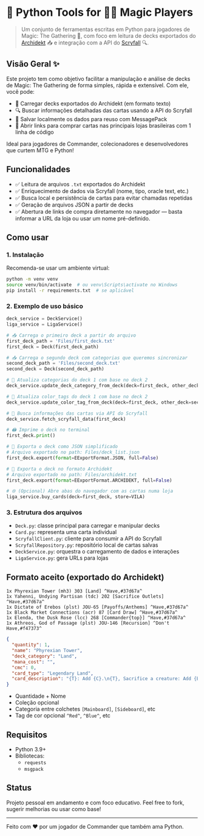 # 🐍 Python Tools for 🧙‍♂️ Magic Players

> Um conjunto de ferramentas escritas em Python para jogadores de Magic: The Gathering 🎴, com foco em leitura de decks
> exportados do [Archidekt](https://www.archidekt.com/) 📥 e integração com a API do [Scryfall](https://scryfall.com/) 🔍.

## Visão Geral ✨

Este projeto tem como objetivo facilitar a manipulação e análise de decks de Magic: The Gathering de forma simples,
rápida e extensível. Com ele, você pode:

- 📄 Carregar decks exportados do Archidekt (em formato texto)
- 🔍 Buscar informações detalhadas das cartas usando a API do Scryfall
- 💾 Salvar localmente os dados para reuso com MessagePack
- 🛒 Abrir links para comprar cartas nas principais lojas brasileiras com 1 linha de código

Ideal para jogadores de Commander, colecionadores e desenvolvedores que curtem MTG e Python!

## Funcionalidades

- ✅ Leitura de arquivos `.txt` exportados do Archidekt
- ✅ Enriquecimento de dados via Scryfall (nome, tipo, oracle text, etc.)
- ✅ Busca local e persistência de cartas para evitar chamadas repetidas
- ✅ Geração de arquivos JSON a partir de decks
- ✅ Abertura de links de compra diretamente no navegador — basta informar a URL da loja ou usar um nome pré-definido.

## Como usar

### 1. Instalação

Recomenda-se usar um ambiente virtual:

```bash
python -m venv venv
source venv/bin/activate  # ou venv\Scripts\activate no Windows
pip install -r requirements.txt  # se aplicável
```

### 2. Exemplo de uso básico

```python
deck_service = DeckService()
liga_service = LigaService()

# 📥 Carrega o primeiro deck a partir do arquivo
first_deck_path = 'Files/first_deck.txt'
first_deck = Deck(first_deck_path)

# 📥 Carrega o segundo deck com categorias que queremos sincronizar
second_deck_path = 'Files/second_deck.txt'
second_deck = Deck(second_deck_path)

# 🔄 Atualiza categorias do deck 1 com base no deck 2
deck_service.update_deck_category_from_deck(deck=first_deck, other_deck=second_deck)

# 🔄 Atualiza color_tags do deck 1 com base no deck 2
deck_service.update_color_tag_from_deck(deck=first_deck, other_deck=second_deck)

# 🔎 Busca informações das cartas via API do Scryfall
deck_service.fetch_scryfall_data(first_deck)

# 🖨️ Imprime o deck no terminal
first_deck.print()

# 💾 Exporta o deck como JSON simplificado
# Arquivo exportado no path: Files/deck_list.json
first_deck.export(format=EExportFormat.JSON, full=False)

# 💾 Exporta o deck no formato Archidekt
# Arquivo exportado no path: Files/archidekt.txt
first_deck.export(format=EExportFormat.ARCHIDEKT, full=False)

# 🌐 (Opcional) Abre abas do navegador com as cartas numa loja
liga_service.buy_cards(deck=first_deck, store=VILA)
```

### 3. Estrutura dos arquivos

- `Deck.py`: classe principal para carregar e manipular decks
- `Card.py`: representa uma carta individual
- `ScryfallClient.py`: cliente para consumir a API do Scryfall
- `ScryfallRepository.py`: repositório local de cartas salvas
- `DeckService.py`: orquestra o carregamento de dados e interações
- `LigaService.py`: gera URLs para lojas

## Formato aceito (exportado do Archidekt)

```
1x Phyrexian Tower (mh3) 303 [Land] ^Have,#37d67a^
1x Yahenni, Undying Partisan (tdc) 202 [Sacrifice Outlets] ^Have,#37d67a^
1x Dictate of Erebos (plst) JOU-65 [Payoffs/Anthems] ^Have,#37d67a^
1x Black Market Connections (acr) 87 [Card Draw] ^Have,#37d67a^
1x Elenda, the Dusk Rose (lcc) 268 [Commander{top}] ^Have,#37d67a^
1x Athreos, God of Passage (plst) JOU-146 [Recursion] ^Don't Have,#f47373^
```

```json
{
  "quantity": 1,
  "name": "Phyrexian Tower",
  "deck_category": "Land",
  "mana_cost": "",
  "cmc": 0,
  "card_type": "Legendary Land",
  "card_description": "{T}: Add {C}.\n{T}, Sacrifice a creature: Add {B}{B}."
}
```

- Quantidade + Nome
- Coleção opcional
- Categoria entre colchetes `[Mainboard]`, `[Sideboard]`, etc
- Tag de cor opcional `^Red^`, `^Blue^`, etc

## Requisitos

- Python 3.9+
- Bibliotecas:
    - `requests`
    - `msgpack`

## Status

Projeto pessoal em andamento e com foco educativo. Feel free to fork, sugerir melhorias ou usar como base!

---

Feito com ❤️ por um jogador de Commander que também ama Python.